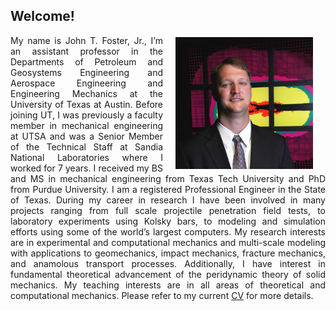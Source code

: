 <!--
.. title: John T. Foster
.. slug: index
.. date: 2014-08-27 23:23:20 UTC-05:00
.. type: text
.. template: notitle.tmpl
-->


## Welcome!

<img class="hidden-xs" style="margin: 3px 20px; float: right; width: 220px;" src="files/johnfoster.jpg">
<p align="justify" style="padding-bottom: 1cm;">
My name is John T. Foster, Jr., I’m an assistant professor in the Departments of Petroleum and Geosystems Engineering and Aerospace Engineering and Engineering Mechanics at the University of Texas at Austin.  Before joining UT, I was previously a faculty member in mechanical engineering at UTSA and was a Senior Member of the Technical Staff at Sandia National Laboratories where I worked for 7 years.  I received my BS and MS in mechanical engineering from Texas Tech University and PhD from Purdue University. I am a registered Professional Engineer in the State of Texas.  During my career in research I have been involved in many projects ranging from full scale projectile penetration field tests, to laboratory experiments using Kolsky bars, to modeling and simulation efforts using some of the world’s largest computers. My research interests are in experimental and computational mechanics and multi-scale modeling with applications to geomechanics, impact mechanics, fracture mechanics, and anamolous transport processes. Additionally, I have interest in fundamental theoretical advancement of the peridynamic theory of solid mechanics.  My teaching interests are in all areas of theoretical and computational mechanics. Please refer to my current <a href="/cv/">CV</a> for more details. 
</p>
   


